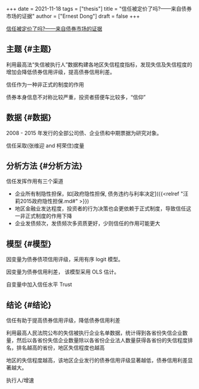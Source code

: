 +++
date = 2021-11-18
tags = ["thesis"]
title = "信任被定价了吗?——来自债券市场的证据"
author = ["Ernest Dong"]
draft = false
+++

[信任被定价了吗?——来自债券市场的证据](/ox-hugo/信任被定价了吗_——来自债券市场的证据_杨国超.pdf)


## 主题 {#主题}

利用最高法“失信被执行人”数据构建各地区失信程度指标，发现失信及失信程度的增加会降低债券信用评级，提高债券信用利差。

信任作为一种非正式的制度的作用

债券本身信息不对称比较严重，投资者搭便车比较多，“信仰”


## 数据 {#数据}

2008 - 2015 年发行的全部公司债、企业债和中期票据为研究对象。

信任采取(张维迎 and 柯荣住)度量


## 分析方法 {#分析方法}

信任发挥作用有三个渠道

-   企业所有制隐性担保，如[政府隐性担保, 债务违约与利率决定]({{<relref "汪莉2015政府隐性担保.md#" >}})
-   地区金融业发达程度，投资者的行为决策也会更依赖于正式制度，导致信任这一非正式制度的作用下降
-   企业发债频次，发债频次多资质更好，少则信任的作用可能更大


## 模型 {#模型}

因变量为债券债项信用评级，采用有序 logit 模型。

因变量为债券信用利差， 该模型采用 OLS 估计。

自变量中加入信任水平 Trust


## 结论 {#结论}

信任有助于提高债券信用评级，降低债券信用利差

利用最高人民法院公布的失信被执行企业名单数据，统计得到各省份失信企业数量，然后以各省份失信企业数量除以各省份企业法人数量获得各省份的失信程度排名，排名越高的省份，地区失信程度也越高

地区的失信程度越高，该地区企业发行的债券信用评级显著越低，债券信用利差显著越大。

执行人/增速
